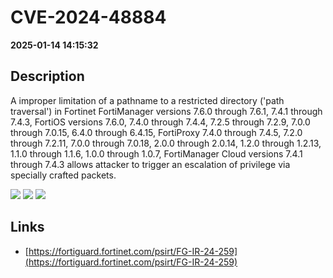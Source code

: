 # CVE-2024-48884

**2025-01-14 14:15:32**

## Description
A improper limitation of a pathname to a restricted directory ('path traversal') in Fortinet FortiManager versions 7.6.0 through 7.6.1, 7.4.1 through 7.4.3, FortiOS versions 7.6.0, 7.4.0 through 7.4.4, 7.2.5 through 7.2.9, 7.0.0 through 7.0.15, 6.4.0 through 6.4.15, FortiProxy 7.4.0 through 7.4.5, 7.2.0 through 7.2.11, 7.0.0 through 7.0.18, 2.0.0 through 2.0.14, 1.2.0 through 1.2.13, 1.1.0 through 1.1.6, 1.0.0 through 1.0.7, FortiManager Cloud versions 7.4.1 through 7.4.3 allows attacker to trigger an escalation of privilege via specially crafted packets.

![](https://img.shields.io/static/v1?label=Score&message=7.5&color=red)
![](https://img.shields.io/static/v1?label=Severity&message=HIGH&color=red)
![](https://img.shields.io/static/v1?label=CWE&message=Traversal&color=green)

## Links
- [https://fortiguard.fortinet.com/psirt/FG-IR-24-259](https://fortiguard.fortinet.com/psirt/FG-IR-24-259)
